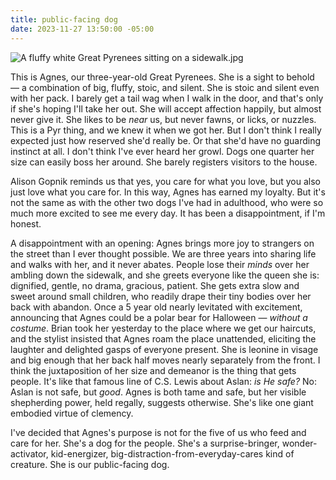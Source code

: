 ```yaml
---
title: public-facing dog
date: 2023-11-27 13:50:00 -05:00
---
```


![A fluffy white Great Pyrenees sitting on a sidewalk.jpg](/uploads/agnes%20correct%20jpg.jpg)

This is Agnes, our three-year-old Great Pyrenees. She is a sight to behold — a combination of big, fluffy, stoic, and silent. She is stoic and silent even with her pack. I barely get a tail wag when I walk in the door, and that's only if she's hoping I'll take her out. She will accept affection happily, but almost never give it. She likes to be *near* us, but never fawns, or licks, or nuzzles. This is a Pyr thing, and we knew it when we got her. But I don't think I really expected just how reserved she'd really be. Or that she'd have no guarding instinct at all. I don't think I've ever heard her growl. Dogs one quarter her size can easily boss her around. She barely registers visitors to the house. 

Alison Gopnik reminds us that yes, you care for what you love, but you also just love what you care for. In this way, Agnes has earned my loyalty. But it's not the same as with the other two dogs I've had in adulthood, who were so much more excited to see me every day. It has been a disappointment, if I'm honest.

A disappointment with an opening: Agnes brings more joy to strangers on the street than I ever thought possible. We are three years into sharing life and walks with her, and it never abates. People lose their *minds* over her ambling down the sidewalk, and she greets everyone like the queen she is: dignified, gentle, no drama, gracious, patient. She gets extra slow and sweet around small children, who readily drape their tiny bodies over her back with abandon. Once a 5 year old nearly levitated with excitement, announcing that Agnes could be a polar bear for Halloween — *without a costume*. Brian took her yesterday to the place where we get our haircuts, and the stylist insisted that Agnes roam the place unattended, eliciting the laughter and delighted gasps of everyone present. She is leonine in visage and big enough that her back half moves nearly separately from the front. I think the juxtaposition of her size and demeanor is the thing that gets people. It's like that famous line of C.S. Lewis about Aslan: *is He safe?* No: Aslan is not safe, but *good*. Agnes is both tame and safe, but her visible shepherding power, held regally, suggests otherwise. She's like one giant embodied virtue of clemency.

I've decided that Agnes's purpose is not for the five of us who feed and care for her. She's a dog for the people. She's a surprise-bringer, wonder-activator, kid-energizer, big-distraction-from-everyday-cares kind of creature. She is our public-facing dog.
